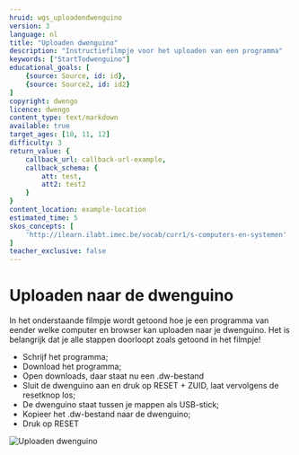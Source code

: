 ```yaml
---
hruid: wgs_uploadendwenguino
version: 3
language: nl
title: "Uploaden dwenguino"
description: "Instructiefilmpje voor het uploaden van een programma"
keywords: ["StartTodwenguino"]
educational_goals: [
    {source: Source, id: id}, 
    {source: Source2, id: id2}
]
copyright: dwengo
licence: dwengo
content_type: text/markdown
available: true
target_ages: [10, 11, 12]
difficulty: 3
return_value: {
    callback_url: callback-url-example,
    callback_schema: {
        att: test,
        att2: test2
    }
}
content_location: example-location
estimated_time: 5
skos_concepts: [
    'http://ilearn.ilabt.imec.be/vocab/curr1/s-computers-en-systemen'
]
teacher_exclusive: false
---
```

# Uploaden naar de dwenguino

In het onderstaande filmpje wordt getoond hoe je een programma van eender welke computer en browser kan uploaden naar je dwenguino.
Het is belangrijk dat je alle stappen doorloopt zoals getoond in het filmpje!

* Schrijf het programma;
* Download het programma;
* Open downloads, daar staat nu een .dw-bestand
* Sluit de dwenguino aan en druk op RESET + ZUID, laat vervolgens de resetknop los;
* De dwenguino staat tussen je mappen als USB-stick;
* Kopieer het .dw-bestand naar de dwenguino;
* Druk op RESET

![](@youtube/https://www.youtube.com/embed/VpAXLlT_JP0 "Uploaden dwenguino")